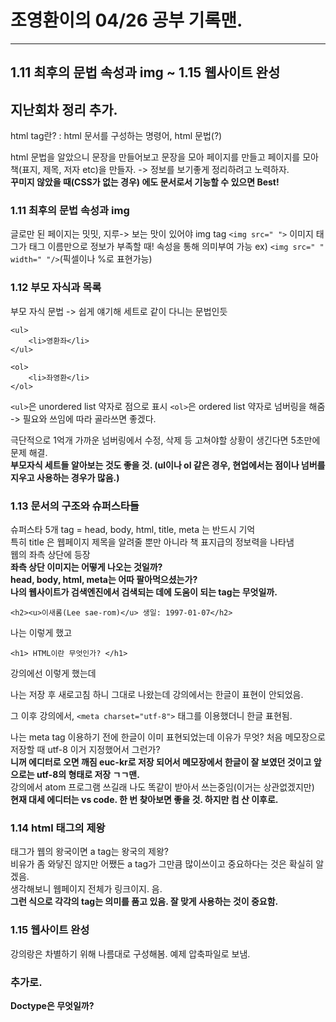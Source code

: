 # 조영환이의 04/26 공부 기록맨.

----

## 1.11 최후의 문법 속성과 img ~ 1.15 웹사이트 완성

## 지난회차 정리 추가.
html tag란?
: html 문서를 구성하는 명령어, html 문법(?)

html 문법을 알았으니 문장을 만들어보고
문장을 모아 페이지를 만들고
페이지를 모아 책(표지, 제목, 저자 etc)을 만들자.
-> 정보를 보기좋게 정리하려고 노력하자.  
**꾸미지 않았을 때(CSS가 없는 경우) 에도 문서로서 기능할 수 있으면 Best!**


### 1.11 최후의 문법 속성과 img

글로만 된 페이지는 밋밋, 지루-> 보는 맛이 있어야
img tag ```<img src=" ">```
이미지 태그가 태그 이름만으로 정보가 부족할 때!
속성을 통해 의미부여 가능
ex) ```<img src=" " width=" "/>```(픽셀이나 %로 표현가능)

### 1.12 부모 자식과 목록

부모 자식 문법 -> 쉽게 얘기해 세트로 같이 다니는 문법인듯
```
<ul>
	<li>영환좌</li>
</ul>
```
```
<ol>
	<li>좌영환</li>
</ol>
```

```<ul>```은 unordered list 약자로 점으로 표시
```<ol>```은 ordered list 약자로 넘버링을 해줌
-> 필요와 쓰임에 따라 골라쓰면 좋겠다.

극단적으로 1억개 가까운 넘버링에서 수정, 삭제 등  고쳐야할 상황이 생긴다면 5초만에 문제 해결.  
**부모자식 세트들 알아보는 것도 좋을 것. (ul이나 ol 같은 경우, 현업에서는 점이나 넘버를 지우고 사용하는 경우가 많음.)**


### 1.13 문서의 구조와 슈퍼스타들
  
슈퍼스타 5개 tag = head, body, html, title, meta 는 반드시 기억  
특히 title 은 웹페이지 제목을 알려줄 뿐만 아니라 책 표지급의 정보력을 나타냄  
웹의 좌측 상단에 등장  
**좌측 상단 이미지는 어떻게 나오는 것일까?**  
**head, body, html, meta는 어따 팔아먹으셨는가?**  
**나의 웹사이트가 검색엔진에서 검색되는 데에 도움이 되는 tag는 무엇일까.**


```
<h2><u>이새롬(Lee sae-rom)</u> 생일: 1997-01-07</h2>
```

나는 이렇게 했고


```
<h1> HTML이란 무엇인가? </h1>
```

강의에선 이렇게 했는데

나는 저장 후 새로고침 하니 그대로 나왔는데
강의에서는 한글이 표현이 안되었음.

그 이후 강의에서, ```<meta charset="utf-8">``` 태그를 이용했더니 한글 표현됨.

나는 meta tag 이용하기 전에 한글이 이미 표현되었는데  이유가 무엇? 처음 메모장으로 저장할 때 utf-8 이거 지정했어서 그런가?  
**니꺼 에디터로 오면 깨짐 euc-kr로 저장 되어서 메모장에서 한글이 잘 보였던 것이고 앞으로는 utf-8의 형태로 저장 ㄱㄱ맨.**  
강의에서 atom 프로그램 쓰길래 나도 똑같이 받아서 쓰는중임(이거는 상관없겠지만)  
**현재 대세 에디터는 vs code. 한 번 찾아보면 좋을 것. 하지만 컴 산 이후로.**


### 1.14 html 태그의 제왕

태그가 웹의 왕국이면 a tag는 왕국의 제왕?  
비유가 좀 와닿진 않지만 어쨌든 a tag가 그만큼 많이쓰이고 중요하다는 것은 확실히 알겠음.  
생각해보니 웹페이지 전체가 링크이지. 음.  
**그런 식으로 각각의 tag는 의미를 품고 있음. 잘 맞게 사용하는 것이 중요함.**

### 1.15 웹사이트 완성

강의랑은 차별하기 위해 나름대로 구성해봄. 예제 압축파일로 보냄.


### 추가로.

**Doctype은 무엇일까?**
